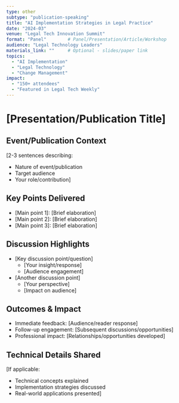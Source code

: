 ```yaml
---
type: other
subtype: "publication-speaking"
title: "AI Implementation Strategies in Legal Practice"
date: "2024-03"
venue: "Legal Tech Innovation Summit"
format: "Panel"        # Panel/Presentation/Article/Workshop
audience: "Legal Technology Leaders"
materials_link: ""     # Optional - slides/paper link
topics:
  - "AI Implementation"
  - "Legal Technology"
  - "Change Management"
impact:
  - "150+ attendees"
  - "Featured in Legal Tech Weekly"
---
```


# [Presentation/Publication Title]

## Event/Publication Context
[2-3 sentences describing:
- Nature of event/publication
- Target audience
- Your role/contribution]

## Key Points Delivered
- [Main point 1]: [Brief elaboration]
- [Main point 2]: [Brief elaboration]
- [Main point 3]: [Brief elaboration]

## Discussion Highlights
- [Key discussion point/question]
  - [Your insight/response]
  - [Audience engagement]
- [Another discussion point]
  - [Your perspective]
  - [Impact on audience]

## Outcomes & Impact
- Immediate feedback: [Audience/reader response]
- Follow-up engagement: [Subsequent discussions/opportunities]
- Professional impact: [Relationships/opportunities developed]

## Technical Details Shared
[If applicable:
- Technical concepts explained
- Implementation strategies discussed
- Real-world applications presented]